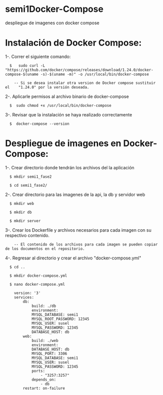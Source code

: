 # semi1Docker-Compose
despliegue de imagenes con docker compose

# Instalación de Docker Compose:
  1-. Correr el siguiente comando:
      
      $   sudo curl -L "https://github.com/docker/compose/releases/download/1.24.0/docker-compose-$(uname -s)-$(uname -m)" -o /usr/local/bin/docker-compose

        -- Si se desea instalar otra version de Docker compose sustituir el    "1.24.0" por la versión deseada.

  2-. Aplicarle permisos al archivo binario de docker-compose
      
      $  sudo chmod +x /usr/local/bin/docker-compose
 
  3-. Revisar que la instalación se haya realizado correctamente
      
      $  docker-compose --version
 
 # Despliegue de imagenes en Docker-Compose:
  
  1-. Crear directorio donde tendrán los archivos del la aplicación
      
      $ mkdir semi1_fase2
      
      $ cd semi1_fase2/
      
  2-. Crear directorio para las imagenes de la api, la db y servidor web
      
      $ mkdir web
      
      $ mkdir db
      
      $ mkdir server
  
  3-. Crear los Dockerfile y archivos necesarios para cada imagen con su respectivo contenido.
  
        -- El contenido de los archivos para cada imagen se pueden copiar de los documentos en el repositorio.
        
  4-. Regresar al directorio y crear el archivo "docker-compose.yml"
      
      $ cd ..
      
      $ mkdir docker-compose.yml
      
      $ nano docker-compose.yml
      
        version: '3'
        services:
            db:
                build: ./db
                environment:
                MYSQL_DATABASE: semi1
                MYSQL_ROOT_PASSWORD: 12345
                MYSQL_USER: susel
                MYSQL_PASSWORD: 12345
                DATABASE_HOST: db
            web:
                build: ./web
                environment:
                DATABASE_HOST: db
                MYSQL_PORT: 3306
                MYSQL_DATABASE: semi1
                MYSQL_USER: susel
                MYSQL_PASSWORD: 12345
                ports:
                    - "3257:3257"
                depends_on:
                    - db
            restart: on-failure 
      
